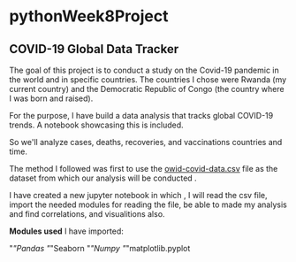 # pythonWeek8Project

## COVID-19 Global Data Tracker


The goal of this project is to conduct a study on the Covid-19 pandemic in the world and in specific countries. The countries I chose were Rwanda (my current country) and the Democratic Republic of Congo (the country where I was born and raised).

For the purpose, I have build a data analysis
that tracks global COVID-19 trends. A notebook showcasing this is included.

So we'll analyze cases, deaths, recoveries, and vaccinations countries and time.

The method I followed was first to use the [owid-covid-data.csv](./owid-covid-data.csv) file as the dataset from which our analysis will be conducted .

I have created a new jupyter notebook in which , I will read the csv file, import the needed modules for reading the file, be able to made my analysis and find correlations, and visualitions also.

**Modules used**
I have imported:

"*"Pandas
"*"Seaborn
"*"Numpy
"*"matplotlib.pyplot






